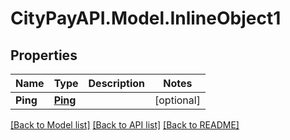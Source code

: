 # CityPayAPI.Model.InlineObject1
## Properties

Name | Type | Description | Notes
------------ | ------------- | ------------- | -------------
**Ping** | [**Ping**](Ping.md) |  | [optional] 

[[Back to Model list]](../README.md#documentation-for-models) [[Back to API list]](../README.md#documentation-for-api-endpoints) [[Back to README]](../README.md)

